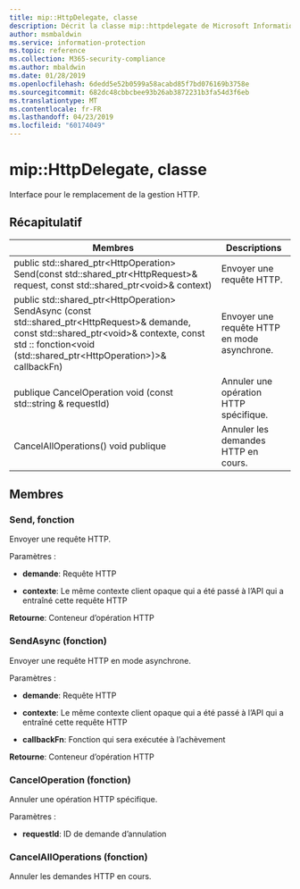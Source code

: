 ```yaml
---
title: mip::HttpDelegate, classe
description: Décrit la classe mip::httpdelegate de Microsoft Information Protection (MIP) SDK.
author: msmbaldwin
ms.service: information-protection
ms.topic: reference
ms.collection: M365-security-compliance
ms.author: mbaldwin
ms.date: 01/28/2019
ms.openlocfilehash: 6dedd5e52b0599a58acabd85f7bd076169b3758e
ms.sourcegitcommit: 682dc48cbbcbee93b26ab3872231b3fa54d3f6eb
ms.translationtype: MT
ms.contentlocale: fr-FR
ms.lasthandoff: 04/23/2019
ms.locfileid: "60174049"
---
```

# <a name="class-miphttpdelegate"></a>mip::HttpDelegate, classe 
Interface pour le remplacement de la gestion HTTP.
  
## <a name="summary"></a>Récapitulatif
 Membres                        | Descriptions                                
--------------------------------|---------------------------------------------
public std::shared_ptr\<HttpOperation\> Send(const std::shared_ptr\<HttpRequest\>& request, const std::shared_ptr\<void\>& context)  |  Envoyer une requête HTTP.
public std::shared_ptr\<HttpOperation\> SendAsync (const std::shared_ptr\<HttpRequest\>& demande, const std::shared_ptr\<void\>& contexte, const std :: fonction\<void (std::shared_ptr\<HttpOperation\>)\>& callbackFn)  |  Envoyer une requête HTTP en mode asynchrone.
publique CancelOperation void (const std::string & requestId)  |  Annuler une opération HTTP spécifique.
CancelAllOperations() void publique  |  Annuler les demandes HTTP en cours.
  
## <a name="members"></a>Membres
  
### <a name="send-function"></a>Send, fonction
Envoyer une requête HTTP.

Paramètres :  
* **demande**: Requête HTTP 


* **contexte**: Le même contexte client opaque qui a été passé à l’API qui a entraîné cette requête HTTP



  
**Retourne**: Conteneur d’opération HTTP
  
### <a name="sendasync-function"></a>SendAsync (fonction)
Envoyer une requête HTTP en mode asynchrone.

Paramètres :  
* **demande**: Requête HTTP 


* **contexte**: Le même contexte client opaque qui a été passé à l’API qui a entraîné cette requête HTTP 


* **callbackFn**: Fonction qui sera exécutée à l’achèvement



  
**Retourne**: Conteneur d’opération HTTP
  
### <a name="canceloperation-function"></a>CancelOperation (fonction)
Annuler une opération HTTP spécifique.

Paramètres :  
* **requestId**: ID de demande d’annulation


  
### <a name="cancelalloperations-function"></a>CancelAllOperations (fonction)
Annuler les demandes HTTP en cours.